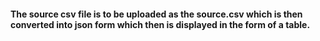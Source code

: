 #### The source csv file is to be uploaded as the source.csv which is then converted into json form which then is displayed in the form of a table.
